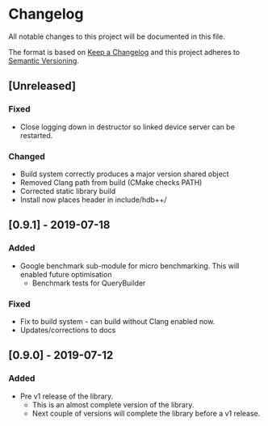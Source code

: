 # Changelog

All notable changes to this project will be documented in this file.

The format is based on [Keep a Changelog](http://keepachangelog.com/en/1.0.0/)
and this project adheres to [Semantic Versioning](http://semver.org/spec/v2.0.0.html).

## [Unreleased]

### Fixed

- Close logging down in destructor so linked device server can be restarted.

### Changed

- Build system correctly produces a major version shared object
- Removed Clang path from build (CMake checks PATH)
- Corrected static library build
- Install now places header in include/hdb++/

## [0.9.1] - 2019-07-18

### Added

- Google benchmark sub-module for micro benchmarking. This will enabled future optimisation
  - Benchmark tests for QueryBuilder

### Fixed

- Fix to build system - can build without Clang enabled now.
- Updates/corrections to docs

## [0.9.0] - 2019-07-12

### Added

- Pre v1 release of the library. 
  - This is an almost complete version of the library. 
  - Next couple of versions will complete the library before a v1 release.
